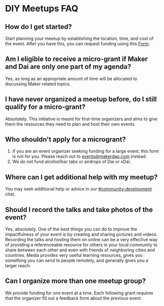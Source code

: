 # DIY Meetups FAQ

## How do I get started?

Start planning your meetup by establishing the location, time, and cost of the event. After you have this, you can request funding using this [Form](https://airtable.com/shr4HOtcZ8o3VZmek).

## Am I eligible to receive a micro-grant if Maker and Dai are only one part of my agenda?

Yes, as long as an appropriate amount of time will be allocated to discussing Maker related topics.

## I have never organized a meetup before, do I still qualify for a micro-grant?

Absolutely. This initiative is meant for first-time organizers and aims to give them the resources they need to plan and host their own events.

## Who shouldn't apply for a microgrant?

1. If you are an event organizer seeking funding for a large event, this form is not for you. Please reach out to events@makerdao.com instead.
1. We do not fund alcohol/bar tabs or airdrops of Dai or xDai.

## Where can I get additional help with my meetup?

You may seek additional help or advice in our [#community-development](https://chat.makerdao.com/channel/community-development) chat.

## Should I record the talks and take photos of the event?

 Yes, absolutely. One of the best things you can do to improve the impactfulness of your event is by creating and sharing pictures and videos. Recording the talks and hosting them on online can be a very effective way of providing a referenceable resource for others in your local community to share between each other and even with friends of neighboring cities and countries. Media provides very useful learning resources, gives you something you can send to people remotely, and generally gives you a larger reach.

## Can I organize more than one meetup group?

We provide funding for one event at a time. Each following grant requires that the organizer fill out a feedback form about the previous event.
